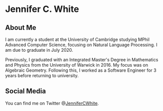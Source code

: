 # Jennifer C. White

## About Me

I am currently a student at the University of Cambridge studying MPhil Advanced Computer Science, focusing on Natural Language Processing. I am due to graduate in July 2020.

Previously, I graduated with an Integrated Master's Degree in Mathematics and Physics from the University of Warwick in 2016. My focus was on Algebraic Geometry. Following this, I worked as a Software Engineer for 3 years before returning to university.

## Social Media

You can find me on Twitter @[JenniferCWhite](https://www.twitter.com/JenniferCWhite).
